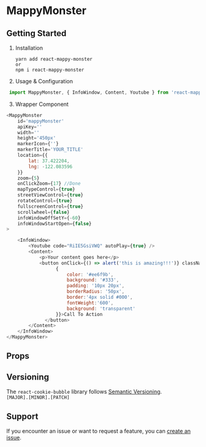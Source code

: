 # MappyMonster


## Getting Started

1. Installation
    ```
    yarn add react-mappy-monster
    or
    npm i react-mappy-monster
    ```
2. Usage & Configuration
```js
 import MappyMonster, { InfoWindow, Content, Youtube } from 'react-mappy-monster';
```
3. Wrapper Component
```js
<MappyMonster
    id='mappyMonster'
    apiKey=''
    width=''
    height='450px'
    markerIcon={''}
    markerTitle='YOUR_TITLE'
    location={{
        lat: 37.422204,
        lng: -122.083596
    }}
    zoom={5}
    onClickZoom={17} //Done 
    mapTypeControl={true}
    streetViewControl={true}
    rotateControl={true}
    fullscreenControl={true}
    scrollwheel={false}
    infoWindowOffSetY={-60}
    infoWindowStartOpen={false}
>

    <InfoWindow>
        <Youtube code="RiIE5GsiVWQ" autoPlay={true} />
        <Content>
            <p>Your content goes here</p>
            <button onClick={() => alert('this is amazing!!!')} className="yourClass" style={
                  {
                      color: '#ee6f9b',
                      background: '#333',
                      padding: '10px 20px',
                      borderRadius: '50px',
                      border:'4px solid #000',
                      fontWeight:'600',
                      background: 'transparent'
                  }}>Call To Action
              </button>
        </Content>
    </InfoWindow>
</MappyMonster>
```
## Props 


## Versioning
The `react-cookie-bubble` library follows [Semantic Versioning](https://semver.org/). </br>
`[MAJOR].[MINOR].[PATCH]` 

## Support
If you encounter an issue or want to request a feature, you can [create an issue](https://github.com/joaopereirawd/react-mappy-monster/issues/new).
